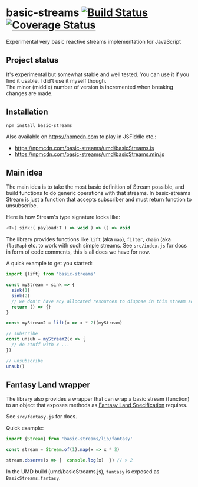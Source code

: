 # basic-streams [![Build Status](https://travis-ci.org/rpominov/basic-streams.svg?branch=master)](https://travis-ci.org/rpominov/basic-streams) [![Coverage Status](https://coveralls.io/repos/rpominov/basic-streams/badge.svg?branch=master&service=github)](https://coveralls.io/github/rpominov/basic-streams?branch=master)

Experimental very basic reactive streams implementation for JavaScript

## Project status

It's experimental but somewhat stable and well tested.
You can use it if you find it usable, I did't use it myself though.<br/>
The minor (middle) number of version is incremented when breaking changes are made.

## Installation

```
npm install basic-streams
```

Also available on https://npmcdn.com to play in JSFiddle etc.:

 - https://npmcdn.com/basic-streams/umd/basicStreams.js
 - https://npmcdn.com/basic-streams/umd/basicStreams.min.js

## Main idea

The main idea is to take the most basic definition of Stream possible, and build functions to do generic operations with that streams.
In basic-streams Stream is just a function that accepts subscriber and must return function to unsubscribe.

Here is how Stream's type signature looks like:

```js
<T>( sink:( payload:T ) => void ) => () => void
```

The library provides functions like `lift` (aka `map`), `filter`, `chain` (aka `flatMap`) etc. to work with such simple streams.
See `src/index.js` for docs in form of code comments, this is all docs we have for now.

A quick example to get you started:

```js
import {lift} from 'basic-streams'

const myStream = sink => {
  sink(1)
  sink(2)
  // we don't have any allocated resources to dispose in this stream so just return a noop
  return () => {}
}

const myStream2 = lift(x => x * 2)(myStream)

// subscribe
const unsub = myStream2(x => {
  // do stuff with x ...
})

// unsubscribe
unsub()
```




## Fantasy Land wrapper

The library also provides a wrapper that can wrap a basic stream (function)
to an object that exposes methods as
[Fantasy Land Specification](https://github.com/fantasyland/fantasy-land)
requires.

See `src/fantasy.js` for docs.

Quick example:

```js
import {Stream} from 'basic-streams/lib/fantasy'

const stream = Stream.of(1).map(x => x * 2)

stream.observe(x => {  console.log(x)  }) // > 2
```

In the UMD build (umd/basicStreams.js), `fantasy` is exposed as `BasicStreams.fantasy`.
